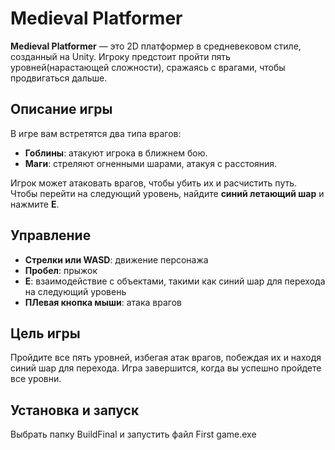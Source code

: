 # Medieval Platformer

**Medieval Platformer** — это 2D платформер в средневековом стиле, созданный на Unity. Игроку предстоит пройти пять уровней(нарастающей сложности), сражаясь с врагами, чтобы продвигаться дальше.

## Описание игры

В игре вам встретятся два типа врагов:
- **Гоблины**: атакуют игрока в ближнем бою.
- **Маги**: стреляют огненными шарами, атакуя с расстояния.

Игрок может атаковать врагов, чтобы убить их и расчистить путь. Чтобы перейти на следующий уровень, найдите **синий летающий шар** и нажмите **E**.

## Управление

- **Стрелки или WASD**: движение персонажа
- **Пробел**: прыжок
- **E**: взаимодействие с объектами, такими как синий шар для перехода на следующий уровень
- **ПЛевая кнопка мыши**: атака врагов

## Цель игры

Пройдите все пять уровней, избегая атак врагов, побеждая их и находя синий шар для перехода. Игра завершится, когда вы успешно пройдете все уровни.

## Установка и запуск
Выбрать папку BuildFinal и запустить файл First game.exe
